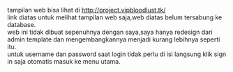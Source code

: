 tampilan web bisa lihat di http://project.vipbloodlust.tk/ <br>
link diatas untuk melihat tampilan web saja,web diatas belum tersabung ke database.<br>
web ini tidak dibuat sepenuhnya dengan saya,saya hanya redesign dari admin template dan mengembangkannya menjadi kurang lebihnya seperti itu.<br>
untuk username dan password saat login tidak perlu di isi langsung klik sign in saja otomatis masuk ke menu utama.
